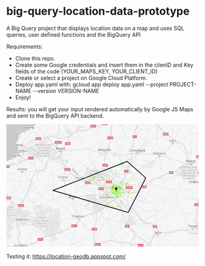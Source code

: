 # big-query-location-data-prototype
A Big Query project that displays location data on a map and uses SQL queries, user defined functions and the BigQuery API

Requirements:
- Clone this repo.
- Create some Google credentials and insert them in the clienID and Key fields of the code (YOUR_MAPS_KEY, YOUR_CLIENT_ID)
- Create or select a project on Google Cloud Platform.
- Deploy app.yaml with: gcloud app deploy app.yaml --project PROJECT-NAME --version VERSION-NAME
- Enjoy!

Results: you will get your input rendered automatically by Google JS Maps and sent to the BigQuery API backend.

![Polygon Big Query with air quality dataset in France](img/polygon-input-query.png)

Testing it:
https://location-geodb.appspot.com/
